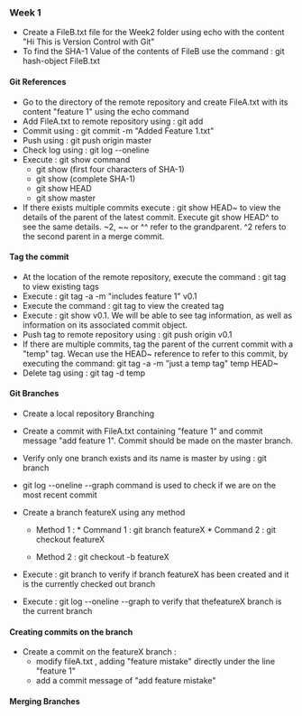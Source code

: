 ### Week 1

* Create a FileB.txt file for the Week2 folder using echo with the content "Hi This is Version Control with Git"
* To find the SHA-1 Value of the contents of FileB use the command : git hash-object FileB.txt

#### Git References

* Go to the directory of the remote repository and create FileA.txt with its content "feature 1" using the echo command
* Add FileA.txt to remote repository using : git add
* Commit using : git commit -m "Added Feature 1.txt"
* Push using : git push origin master
* Check log using : git log --oneline
* Execute : git show command
  * git show (first four characters of SHA-1)
  * git show (complete SHA-1)
  * git show HEAD
  * git show master
* If there exists multiple commits execute : git show HEAD~ to view the details of the parent
of the latest commit. Execute git show HEAD^ to see the same details. ~2, ~~ or ^^ refer to the grandparent. ^2 refers to the second parent in a merge commit.

#### Tag the commit

* At the location of the remote repository, execute the command : git tag to view existing  tags
* Execute : git tag -a -m "includes feature 1" v0.1
* Execute the command : git tag to view the created tag
* Execute : git show v0.1. We will be able to see tag information, as well as information on its associated commit object.
* Push tag to remote repository using : git push origin v0.1
* If there are multiple commits, tag the parent of the current commit with a "temp" tag. Wecan use the HEAD~ reference to refer to this commit, by executing the command: git tag -a -m "just a temp tag" temp HEAD~
* Delete tag using : git tag -d temp

#### Git Branches

* Create a local repository Branching
* Create a commit with FileA.txt containing "feature 1" and commit message "add feature 1". Commit should be made on the master branch.
* Verify only one branch exists and its name is master by using : git branch
* git log --oneline --graph command is used to check if we are on the most recent commit
* Create a branch featureX using any method
  * Method 1 : 
              * Command 1 : git branch featureX
              * Command 2 : git checkout featureX

  * Method 2 : git checkout -b featureX
  
 * Execute : git branch to verify if branch featureX has been created and it is the currently checked out branch
 * Execute : git log --oneline --graph to verify that thefeatureX branch is the current branch
 
#### Creating commits on the branch

* Create a commit on the featureX branch : 
  * modify fileA.txt , adding "feature mistake" directly under the line "feature 1" 
  * add a commit message of "add feature mistake"


#### Merging Branches

